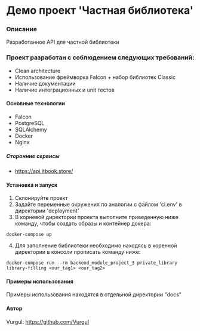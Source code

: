 # Демо проект 'Частная библиотека'

### Описание
Разработанное API для частной библиотеки

### Проект разработан с соблюдением следующих требований:

- Clean architecture
- Использование фреймворка Falcon + набор библиотек Classic
- Наличие документации
- Наличие интеграционных и unit тестов

#### Основные технологии
- Falcon
- PostgreSQL
- SQLAlchemy
- Docker
- Nginx

##### Сторонние сервисы
- https://api.itbook.store/

#### Установка и запуск
1. Склонируйте проект
2. Задайте переменные окружения по аналогии с файлом 'ci.env' в директории 'deployment'
3. В корневой директории проекта выполните приведенную ниже команду, чтобы создать образы и контейнер докера:

`
docker-compose up
`

4. Для заполнение библиотеки необходимо находясь в коренной директории в консоли прописать команду ниже:

`
docker-compose run --rm backend_module_project_3 private_library library-filling <our_tag1> <our_tag2>
`

#### Примеры использования
Примеры использования находятся в отдельной директории "docs"

#### Автор
Vurgul: https://github.com/Vurgul